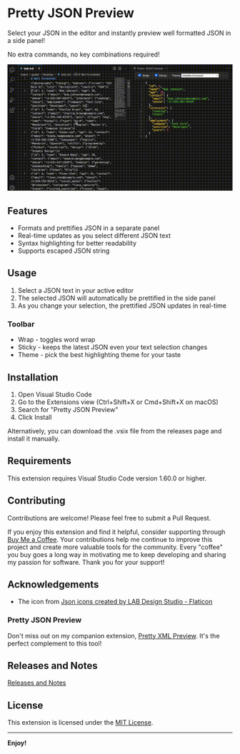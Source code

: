 # Pretty JSON Preview

Select your JSON in the editor and instantly preview well formatted JSON in a side panel!

No extra commands, no key combinations required!

![Pretty JSON Preview Basic Features](resources/prettyJsonPreview1.gif)

## Features

- Formats and prettifies JSON in a separate panel
- Real-time updates as you select different JSON text
- Syntax highlighting for better readability
- Supports escaped JSON string

## Usage

1. Select a JSON text in your active editor
2. The selected JSON will automatically be prettified in the side panel
3. As you change your selection, the prettified JSON updates in real-time

### Toolbar

- Wrap - toggles word wrap
- Sticky - keeps the latest JSON even your text selection changes
- Theme - pick the best highlighting theme for your taste

## Installation

1. Open Visual Studio Code
2. Go to the Extensions view (Ctrl+Shift+X or Cmd+Shift+X on macOS)
3. Search for "Pretty JSON Preview"
4. Click Install

Alternatively, you can download the .vsix file from the releases page and install it manually.

## Requirements

This extension requires Visual Studio Code version 1.60.0 or higher.

## Contributing

Contributions are welcome! Please feel free to submit a Pull Request.

If you enjoy this extension and find it helpful, consider supporting through [Buy Me a Coffee](https://buymeacoffee.com/applerk). Your contributions help me continue to improve this project and create more valuable tools for the community. Every "coffee" you buy goes a long way in motivating me to keep developing and sharing my passion for software. Thank you for your support!

## Acknowledgements

- The icon from [Json icons created by LAB Design Studio - Flaticon](https://www.flaticon.com/free-icons/json)

### Pretty JSON Preview

Don't miss out on my companion extension, [Pretty XML Preview](https://marketplace.visualstudio.com/items?itemName=appler.pretty-xml-preview). It's the perfect complement to this tool!

## Releases and Notes

[Releases and Notes](https://github.com/appler1009/vscode-json-prettify/releases)

## License

This extension is licensed under the [MIT License](LICENSE).

---

**Enjoy!**